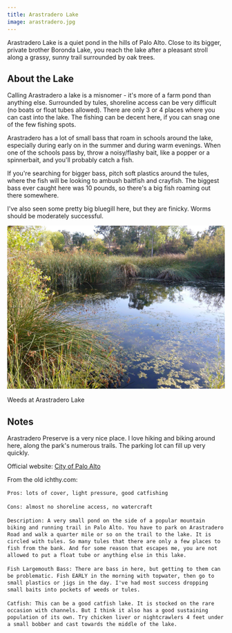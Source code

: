 ```yaml
---
title: Arastradero Lake
image: arastradero.jpg
---
```


Arastradero Lake is a quiet pond in the hills of Palo Alto. Close to its bigger, private brother Boronda Lake, you reach the lake after a pleasant stroll along a grassy, sunny trail surrounded by oak trees.

## About the Lake

Calling Arastradero a lake is a misnomer - it's more of a farm pond than anything else. Surrounded by tules, shoreline access can be very difficult (no boats or float tubes allowed). There are only 3 or 4 places where you can cast into the lake. The fishing can be decent here, if you can snag one of the few fishing spots.

Arastradero has a lot of small bass that roam in schools around the lake, especially during early on in the summer and during warm evenings. When one of the schools pass by, throw a noisy/flashy bait, like a popper or a spinnerbait, and you'll probably catch a fish.

If you're searching for bigger bass, pitch soft plastics around the tules, where the fish will be looking to ambush baitfish and crayfish. The biggest bass ever caught here was 10 pounds, so there's a big fish roaming out there somewhere.

I've also seen some pretty big bluegill here, but they are finicky. Worms should be moderately successful.

![Weeds at Arastradero Lake](/assets/images/arastraderoweeds.jpg)
<div class="caption">Weeds at Arastradero Lake</div>

## Notes
Arastradero Preserve is a very nice place. I love hiking and biking around here, along the park's numerous trails. The parking lot can fill up very quickly.

Official website: [City of Palo Alto](http://www.cityofpaloalto.org/gov/depts/csd/parks/preserves/arastradero/)

From the old ichthy.com:
```
Pros: lots of cover, light pressure, good catfishing

Cons: almost no shoreline access, no watercraft

Description: A very small pond on the side of a popular mountain biking and running trail in Palo Alto. You have to park on Arastradero Road and walk a quarter mile or so on the trail to the lake. It is circled with tules. So many tules that there are only a few places to fish from the bank. And for some reason that escapes me, you are not allowed to put a float tube or anything else in this lake.

Fish Largemouth Bass: There are bass in here, but getting to them can be problematic. Fish EARLY in the morning with topwater, then go to small plastics or jigs in the day. I've had most success dropping small baits into pockets of weeds or tules.

Catfish: This can be a good catfish lake. It is stocked on the rare occasion with channels. But I think it also has a good sustaining population of its own. Try chicken liver or nightcrawlers 4 feet under a small bobber and cast towards the middle of the lake. 
```